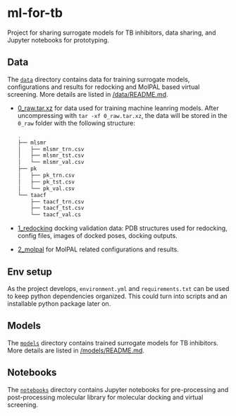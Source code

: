# ml-for-tb
Project for sharing surrogate models for TB inhibitors, data sharing, and Jupyter notebooks for prototyping.

## Data

The [`data`](/data) directory contains data for training surrogate models, configurations and
results for redocking and MolPAL
based virtual screening. More details are listed in [/data/README.md](/data/README.md).

- [0_raw.tar.xz](0_raw.tar.xz) for data used for training machine leanring models. After uncompressing with
  `tar -xf 0_raw.tar.xz`, the data will be stored in the `0_raw` folder with the following structure:

  ```bash
  .
  ├── mlsmr
  │   ├── mlsmr_trn.csv
  │   ├── mlsmr_tst.csv
  │   └── mlsmr_val.csv
  ├── pk
  │   ├── pk_trn.csv
  │   ├── pk_tst.csv
  │   └── pk_val.csv
  └── taacf
      ├── taacf_trn.csv
      ├── taacf_tst.csv
      └── taacf_val.cs
  ```

- [1_redocking](1_redocking) docking validation data: PDB structures used for redocking, config files, images of docked poses, docking outputs.
- [2_molpal](2_molpal) for MolPAL related configurations and results.

## Env setup
As the project develops, `environment.yml` and `requirements.txt` can be used to keep python dependencies organized. This could turn into scripts and an installable python package later on.

## Models

The [`models`](/models) directory contains trained surrogate models for TB inhibitors. More details
are listed in [/models/README.md](/models/README.md).

## Notebooks

The [`notebooks`](/notebooks) directory contains Jupyter notebooks for pre-processing and
post-processing molecular library for molecular docking and virtual screening.
